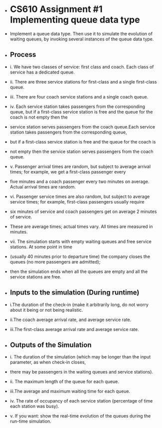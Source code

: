 - # CS610 Assignment #1 Implementing queue data type
- Implement a queue data type. Then use it to simulate the evolution of waiting queues, by invoking several instances of the queue data type.

- ## Process
- i. We have two classes of service: first class and coach. Each class of service has a dedicated queue.
- ii. There are three service stations for first-class and a single first-class queue.
- iii. There are four coach service stations and a single coach queue.
- iv. Each service station takes passengers from the corresponding queue, but if a first-class service station is free and the queue for the coach is not empty then the
- service station serves passengers from the coach queue.Each service station takes passengers from the corresponding queue,
- but if a first-class service station is free and the queue for the coach is
- not empty then the service station serves passengers from the coach queue.
- v. Passenger arrival times are random, but subject to average arrival times; for example, we get a first-class passenger every
- five minutes and a coach passenger every two minutes on average. Actual arrival times are random.
- vi. Passenger service times are also random, but subject to average service times; for example, first-class passengers usually require
- six minutes of service and coach passengers get on average 2 minutes of service.
- These are average times; actual times vary. All times are measured in minutes.
- vii. The simulation starts with empty waiting queues and free service stations. At some point in time
- (usually 40 minutes prior to departure time) the company closes the queues (no more passengers are admitted);
- then the simulation ends when all the queues are empty and all the service stations are free.

- ## Inputs to the simulation (During runtime)
- i.The duration of the check-in (make it arbitrarily long, do not worry about it being or not being realistic.
- ii.The coach average arrival rate, and average service rate.
- iii.The first-class average arrival rate and average service rate.

- ## Outputs of the Simulation
- i. The duration of the simulation (which may be longer than the input parameter, as when check-in closes,
- there may be passengers in the waiting queues and service stations).
- ii. The maximum length of the queue for each queue.
- iii.The average and maximum waiting time for each queue.
- iv. The rate of occupancy of each service station (percentage of time each station was busy).
- v. If you want: show the real-time evolution of the queues during the run-time simulation.
